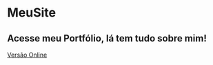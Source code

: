 # MeuSite

## Acesse meu Portfólio, lá tem tudo sobre mim!


[Versão Online](https://mos2077.github.io/MeuSite/#about)
